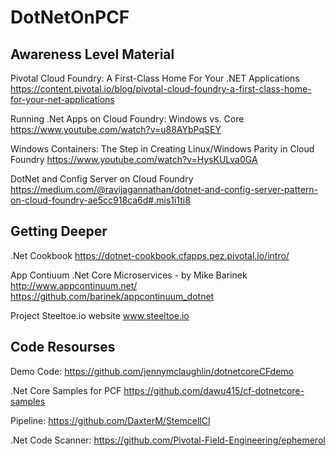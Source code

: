 # DotNetOnPCF
## Awareness Level Material

Pivotal Cloud Foundry: A First-Class Home For Your .NET Applications
https://content.pivotal.io/blog/pivotal-cloud-foundry-a-first-class-home-for-your-net-applications

Running .Net Apps on Cloud Foundry: Windows vs. Core
https://www.youtube.com/watch?v=u88AYbPqSEY

Windows Containers: The Step in Creating Linux/Windows Parity in Cloud Foundry
https://www.youtube.com/watch?v=HysKULva0GA

DotNet and Config Server on Cloud Foundry
https://medium.com/@ravijagannathan/dotnet-and-config-server-pattern-on-cloud-foundry-ae5cc918ca6d#.mis1i1ti8

## Getting Deeper
.Net Cookbook
https://dotnet-cookbook.cfapps.pez.pivotal.io/intro/

App Contiuum .Net Core Microservices - by Mike Barinek
http://www.appcontinuum.net/
https://github.com/barinek/appcontinuum_dotnet

Project Steeltoe.io website
www.steeltoe.io

## Code Resourses
Demo Code:
https://github.com/jennymclaughlin/dotnetcoreCFdemo 

.Net Core Samples for PCF
https://github.com/dawu415/cf-dotnetcore-samples

Pipeline:
https://github.com/DaxterM/StemcellCI

.Net Code Scanner:
https://github.com/Pivotal-Field-Engineering/ephemerol
